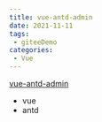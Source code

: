 ```yaml
---
title: vue-antd-admin
date: 2021-11-11
tags:
 - giteeDemo
categories: 
 - Vue
---
```


[vue-antd-admin](https://gitee.com/garvinew/vue-antd-admin)
+ vue
+ antd